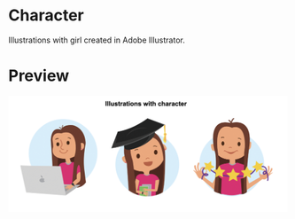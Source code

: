 # Character

Illustrations with girl created in Adobe Illustrator.

# Preview

![](./images/preview.png)
